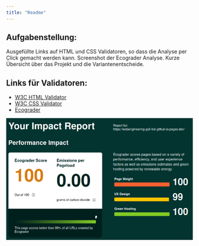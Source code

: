 ```yaml
---
title: "Readme"
---
```


<!--more-->

## Aufgabenstellung:

Ausgefüllte Links auf HTML und CSS Validatoren, so dass die Analyse per Click gemacht werden kann. Screenshot der Ecograder Analyse. Kurze Übersicht über das Projekt und die Variantenentscheide.

## Links für Validatoren:

- [W3C HTML Validator](https://validator.w3.org/nu/?doc=https%3A%2F%2Fwebengineering-geli-trsi-github-io.pages.dev%2F)
- [W3C CSS Validator](https://jigsaw.w3.org/css-validator/validator?uri=https%3A%2F%2Fwebengineering-geli-trsi-github-io.pages.dev%2F&profile=css3svg&usermedium=all&warning=1&vextwarning=&lang=en)
- [Ecograder](https://ecograder.com/report/RwOFXJnHVidxaAG2t7BxHGTh)

![Ecograder-Image](/ecograde_result.png)



